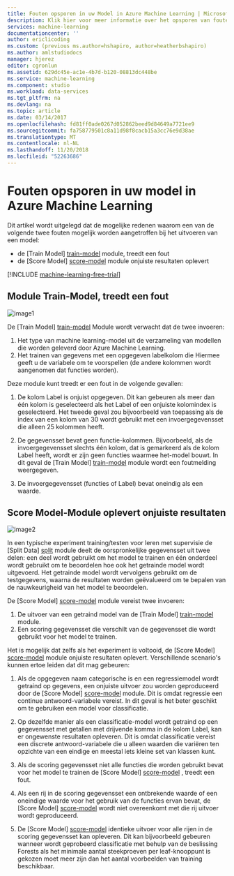 ```yaml
---
title: Fouten opsporen in uw Model in Azure Machine Learning | Microsoft Docs
description: Klik hier voor meer informatie over het opsporen van fouten die worden geproduceerd door de modules Train Model en Score Model in Azure Machine Learning.
services: machine-learning
documentationcenter: ''
author: ericlicoding
ms.custom: (previous ms.author=hshapiro, author=heatherbshapiro)
ms.author: amlstudiodocs
manager: hjerez
editor: cgronlun
ms.assetid: 629dc45e-ac1e-4b7d-b120-08813dc448be
ms.service: machine-learning
ms.component: studio
ms.workload: data-services
ms.tgt_pltfrm: na
ms.devlang: na
ms.topic: article
ms.date: 03/14/2017
ms.openlocfilehash: fd81ff0ade0267d052862beed9d84649a7721ee9
ms.sourcegitcommit: fa758779501c8a11d98f8cacb15a3cc76e9d38ae
ms.translationtype: MT
ms.contentlocale: nl-NL
ms.lasthandoff: 11/20/2018
ms.locfileid: "52263686"
---
```

# <a name="debug-your-model-in-azure-machine-learning"></a>Fouten opsporen in uw model in Azure Machine Learning

Dit artikel wordt uitgelegd dat de mogelijke redenen waarom een van de volgende twee fouten mogelijk worden aangetroffen bij het uitvoeren van een model:

* de [Train Model] [ train-model] module, treedt een fout 
* de [Score Model] [ score-model] module onjuiste resultaten oplevert 

[!INCLUDE [machine-learning-free-trial](../../../includes/machine-learning-free-trial.md)]

## <a name="train-model-module-produces-an-error"></a>Module Train-Model, treedt een fout

![image1](./media/debug-models/train_model-1.png)

De [Train Model] [ train-model] Module wordt verwacht dat de twee invoeren:

1. Het type van machine learning-model uit de verzameling van modellen die worden geleverd door Azure Machine Learning.
2. Het trainen van gegevens met een opgegeven labelkolom die Hiermee geeft u de variabele om te voorspellen (de andere kolommen wordt aangenomen dat functies worden).

Deze module kunt treedt er een fout in de volgende gevallen:

1. De kolom Label is onjuist opgegeven. Dit kan gebeuren als meer dan één kolom is geselecteerd als het Label of een onjuiste kolomindex is geselecteerd. Het tweede geval zou bijvoorbeeld van toepassing als de index van een kolom van 30 wordt gebruikt met een invoergegevensset die alleen 25 kolommen heeft.

2. De gegevensset bevat geen functie-kolommen. Bijvoorbeeld, als de invoergegevensset slechts één kolom, dat is gemarkeerd als de kolom Label heeft, wordt er zijn geen functies waarmee het-model bouwt. In dit geval de [Train Model] [ train-model] module wordt een foutmelding weergegeven.

3. De invoergegevensset (functies of Label) bevat oneindig als een waarde.

## <a name="score-model-module-produces-incorrect-results"></a>Score Model-Module oplevert onjuiste resultaten

![image2](./media/debug-models/train_test-2.png)

In een typische experiment training/testen voor leren met supervisie de [Split Data] [ split] module deelt de oorspronkelijke gegevensset uit twee delen: een deel wordt gebruikt om het model te trainen en één onderdeel wordt gebruikt om te beoordelen hoe ook het getrainde model wordt uitgevoerd. Het getrainde model wordt vervolgens gebruikt om de testgegevens, waarna de resultaten worden geëvalueerd om te bepalen van de nauwkeurigheid van het model te beoordelen.

De [Score Model] [ score-model] module vereist twee invoeren:

1. De uitvoer van een getraind model van de [Train Model] [ train-model] module.
2. Een scoring gegevensset die verschilt van de gegevensset die wordt gebruikt voor het model te trainen.

Het is mogelijk dat zelfs als het experiment is voltooid, de [Score Model] [ score-model] module onjuiste resultaten oplevert. Verschillende scenario's kunnen ertoe leiden dat dit mag gebeuren:

1. Als de opgegeven naam categorische is en een regressiemodel wordt getraind op gegevens, een onjuiste uitvoer zou worden geproduceerd door de [Score Model] [ score-model] module. Dit is omdat regressie een continue antwoord-variabele vereist. In dit geval is het beter geschikt om te gebruiken een model voor classificatie. 

2. Op dezelfde manier als een classificatie-model wordt getraind op een gegevensset met getallen met drijvende komma in de kolom Label, kan er ongewenste resultaten opleveren. Dit is omdat classificatie vereist een discrete antwoord-variabele die u alleen waarden die variëren ten opzichte van een eindige en meestal iets kleine set van klassen kunt.

3. Als de scoring gegevensset niet alle functies die worden gebruikt bevat voor het model te trainen de [Score Model] [ score-model] , treedt een fout.

4. Als een rij in de scoring gegevensset een ontbrekende waarde of een oneindige waarde voor het gebruik van de functies ervan bevat, de [Score Model] [ score-model] wordt niet overeenkomt met die rij uitvoer wordt geproduceerd.

5. De [Score Model] [ score-model] identieke uitvoer voor alle rijen in de scoring gegevensset kan opleveren. Dit kan bijvoorbeeld gebeuren wanneer wordt geprobeerd classificatie met behulp van de beslissing Forests als het minimale aantal steekproeven per leaf-knooppunt is gekozen moet meer zijn dan het aantal voorbeelden van training beschikbaar.

<!-- Module References -->
[score-model]: https://msdn.microsoft.com/library/azure/401b4f92-e724-4d5a-be81-d5b0ff9bdb33/
[split]: https://msdn.microsoft.com/library/azure/70530644-c97a-4ab6-85f7-88bf30a8be5f/
[train-model]: https://msdn.microsoft.com/library/azure/5cc7053e-aa30-450d-96c0-dae4be720977/

